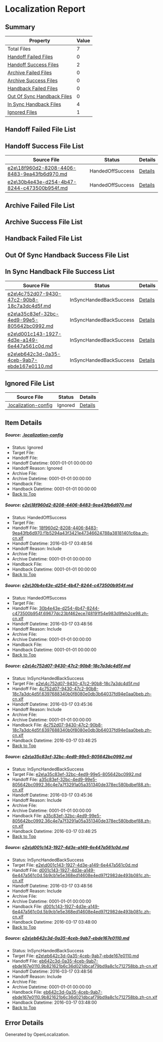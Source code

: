 # <a name='report-top'></a> Localization Report

## Summary
 Property | Value 
 -------- | ----- 
 Total Files | 7
[ Handoff Failed Files ](#handoff-failed-list)| 0
[ Handoff Success Files ](#handoff-success-list)| 2
[ Archive Failed Files ](#archive-failed-list)| 0
[ Archive Success Files ](#archive-success-list)| 0
[ Handback Failed Files ](#handback-failed-list)| 0
[ Out Of Sync Handback Files ](#outofsync-handback-success-list)| 0
[ In Sync Handback Files ](#insync-handback-success-list)| 4
[ Ignored Files ](#ignored-list)| 1

## <a name='handoff-failed-list'></a> Handoff Failed File List

## <a name='handoff-success-list'></a> Handoff Success File List
 Source File | Status | Details 
 ----------- | ------ | ------- 
 [e2e\18f960d2-8208-4406-8483-9ea43fb6d970.md](https://github.com/OpenLocalizationTest/oltest/blob/dbfdba51d1a4b355a0fdfb7334f2cae0590452c7/e2e/18f960d2-8208-4406-8483-9ea43fb6d970.md) | HandedOffSuccess | [Details](#3b5ca1825daa997620ba4001533a398da2b615591)
 [e2e\30b4e43e-d254-4b47-8244-c473500b954f.md](https://github.com/OpenLocalizationTest/oltest/blob/dbfdba51d1a4b355a0fdfb7334f2cae0590452c7/e2e/30b4e43e-d254-4b47-8244-c473500b954f.md) | HandedOffSuccess | [Details](#b225d0c8c848d8b9e095cefed6e350c17d1e2b842)

## <a name='archive-failed-list'></a> Archive Failed File List

## <a name='archive-success-list'></a> Archive Success File List

## <a name='handback-failed-list'></a> Handback Failed File List

## <a name='outofsync-handback-success-list'></a> Out Of Sync Handback Success File List

## <a name='insync-handback-success-list'></a> In Sync Handback File Success List
 Source File | Status | Details 
 ----------- | ------ | ------- 
 [e2e\4c752d07-9430-47c2-90b8-18c7a3dc4d5f.md](https://github.com/OpenLocalizationTest/oltest/blob/cc6e389a00892ae778a66ba54c066057f796ea10/e2e/4c752d07-9430-47c2-90b8-18c7a3dc4d5f.md) | InSyncHandedBackSuccess | [Details](#9dc6d896626448926a82b853ecfd545d326679473)
 [e2e\a35c83ef-32bc-4ed9-99e5-805642bc0992.md](https://github.com/OpenLocalizationTest/oltest/blob/cc6e389a00892ae778a66ba54c066057f796ea10/e2e/a35c83ef-32bc-4ed9-99e5-805642bc0992.md) | InSyncHandedBackSuccess | [Details](#6d604ad8c15bcc864b92107f360a0944b1bd0ee74)
 [e2e\d001c143-1927-4d3e-a149-6e447a561c0d.md](https://github.com/OpenLocalizationTest/oltest/blob/06a704252c31981b2391d4d0afe79346d076fab4/e2e/d001c143-1927-4d3e-a149-6e447a561c0d.md) | InSyncHandedBackSuccess | [Details](#f58aa170c42cd74cb37b67e3d6f78426b94c31d25)
 [e2e\eb642c3d-0a35-4ceb-9ab7-ebde167e0110.md](https://github.com/OpenLocalizationTest/oltest/blob/06a704252c31981b2391d4d0afe79346d076fab4/e2e/eb642c3d-0a35-4ceb-9ab7-ebde167e0110.md) | InSyncHandedBackSuccess | [Details](#a2ac47132c9dad227d74a9ed219bf3fea74343d46)

## <a name='ignored-list'></a> Ignored File List
 Source File | Status | Details 
 ----------- | ------ | ------- 
 [.localization-config](https://github.com/OpenLocalizationTest/oltest/blob/dbfdba51d1a4b355a0fdfb7334f2cae0590452c7/.localization-config) | Ignored | [Details](#66aca4b1c2f43b14ec41e0e427345df94af1d5e10)

## Item Details
##### <a name='66aca4b1c2f43b14ec41e0e427345df94af1d5e10'></a> Source: [.localization-config](https://github.com/OpenLocalizationTest/oltest/blob/dbfdba51d1a4b355a0fdfb7334f2cae0590452c7/.localization-config)
* Status: Ignored
* Target File: 
* Handoff File: 
* Handoff Datetime: 0001-01-01 00:00:00
* Handoff Reason: Ignored
* Archive File: 
* Archive Datetime: 0001-01-01 00:00:00
* Handback File: 
* Handback Datetime: 0001-01-01 00:00:00
* [Back to Top](#report-top)

##### <a name='3b5ca1825daa997620ba4001533a398da2b615591'></a> Source: [e2e\18f960d2-8208-4406-8483-9ea43fb6d970.md](https://github.com/OpenLocalizationTest/oltest/blob/dbfdba51d1a4b355a0fdfb7334f2cae0590452c7/e2e/18f960d2-8208-4406-8483-9ea43fb6d970.md)
* Status: HandedOffSuccess
* Target File: 
* Handoff File: [18f960d2-8208-4406-8483-9ea43fb6d970.f1b5294a43f3421e47346624788a38181401c6ba.zh-cn.xlf](https://github.com/OpenLocalizationTestOrg/olhandoff/blob/720ed9b9d63f3a99068136a8c049c194c6cfc49c/ol-handoff/OpenLocalizationTestOrg/oltest.zh-cn/xinjiang/low/18f960d2-8208-4406-8483-9ea43fb6d970.f1b5294a43f3421e47346624788a38181401c6ba.zh-cn.xlf)
* Handoff Datetime: 2016-03-17 03:48:56
* Handoff Reason: Include
* Archive File: 
* Archive Datetime: 0001-01-01 00:00:00
* Handback File: 
* Handback Datetime: 0001-01-01 00:00:00
* [Back to Top](#report-top)

##### <a name='b225d0c8c848d8b9e095cefed6e350c17d1e2b842'></a> Source: [e2e\30b4e43e-d254-4b47-8244-c473500b954f.md](https://github.com/OpenLocalizationTest/oltest/blob/dbfdba51d1a4b355a0fdfb7334f2cae0590452c7/e2e/30b4e43e-d254-4b47-8244-c473500b954f.md)
* Status: HandedOffSuccess
* Target File: 
* Handoff File: [30b4e43e-d254-4b47-8244-c473500b954f.69677dc23bf462ece748191f54e983d9feb2ce98.zh-cn.xlf](https://github.com/OpenLocalizationTestOrg/olhandoff/blob/720ed9b9d63f3a99068136a8c049c194c6cfc49c/ol-handoff/OpenLocalizationTestOrg/oltest.zh-cn/xinjiang/low/30b4e43e-d254-4b47-8244-c473500b954f.69677dc23bf462ece748191f54e983d9feb2ce98.zh-cn.xlf)
* Handoff Datetime: 2016-03-17 03:48:56
* Handoff Reason: Include
* Archive File: 
* Archive Datetime: 0001-01-01 00:00:00
* Handback File: 
* Handback Datetime: 0001-01-01 00:00:00
* [Back to Top](#report-top)

##### <a name='9dc6d896626448926a82b853ecfd545d326679473'></a> Source: [e2e\4c752d07-9430-47c2-90b8-18c7a3dc4d5f.md](https://github.com/OpenLocalizationTest/oltest/blob/cc6e389a00892ae778a66ba54c066057f796ea10/e2e/4c752d07-9430-47c2-90b8-18c7a3dc4d5f.md)
* Status: InSyncHandedBackSuccess
* Target File: [e2e\4c752d07-9430-47c2-90b8-18c7a3dc4d5f.md](https://github.com/OpenLocalizationTestOrg/oltest.zh-cn/blob/46eae1539aceb462f9dc3f8d558506ddc4f3b71f/e2e/4c752d07-9430-47c2-90b8-18c7a3dc4d5f.md)
* Handoff File: [4c752d07-9430-47c2-90b8-18c7a3dc4d5f.6397688340b0f8080e0db3b64037fd94e0aa0beb.zh-cn.xlf](https://github.com/OpenLocalizationTestOrg/olhandoff/blob/95d7b746a362e89a9a91da9a17fc9b55e4b6586c/ol-handoff/OpenLocalizationTestOrg/oltest.zh-cn/xinjiang/ht/4c752d07-9430-47c2-90b8-18c7a3dc4d5f.6397688340b0f8080e0db3b64037fd94e0aa0beb.zh-cn.xlf)
* Handoff Datetime: 2016-03-17 03:45:36
* Handoff Reason: Include
* Archive File: 
* Archive Datetime: 0001-01-01 00:00:00
* Handback File: [4c752d07-9430-47c2-90b8-18c7a3dc4d5f.6397688340b0f8080e0db3b64037fd94e0aa0beb.zh-cn.xlf](https://github.com/OpenLocalizationTestOrg/olhandback/blob/5905dbad2ed5cb1459e44b3bdb7a9e232e2498ba/ol-handback/OpenLocalizationTestOrg/oltest.zh-cn/xinjiang/ht/4c752d07-9430-47c2-90b8-18c7a3dc4d5f.6397688340b0f8080e0db3b64037fd94e0aa0beb.zh-cn.xlf)
* Handback Datetime: 2016-03-17 03:46:25
* [Back to Top](#report-top)

##### <a name='6d604ad8c15bcc864b92107f360a0944b1bd0ee74'></a> Source: [e2e\a35c83ef-32bc-4ed9-99e5-805642bc0992.md](https://github.com/OpenLocalizationTest/oltest/blob/cc6e389a00892ae778a66ba54c066057f796ea10/e2e/a35c83ef-32bc-4ed9-99e5-805642bc0992.md)
* Status: InSyncHandedBackSuccess
* Target File: [e2e\a35c83ef-32bc-4ed9-99e5-805642bc0992.md](https://github.com/OpenLocalizationTestOrg/oltest.zh-cn/blob/46eae1539aceb462f9dc3f8d558506ddc4f3b71f/e2e/a35c83ef-32bc-4ed9-99e5-805642bc0992.md)
* Handoff File: [a35c83ef-32bc-4ed9-99e5-805642bc0992.36c4e7a7f3291a05a351340de378ec580bdbef88.zh-cn.xlf](https://github.com/OpenLocalizationTestOrg/olhandoff/blob/95d7b746a362e89a9a91da9a17fc9b55e4b6586c/ol-handoff/OpenLocalizationTestOrg/oltest.zh-cn/xinjiang/ht/a35c83ef-32bc-4ed9-99e5-805642bc0992.36c4e7a7f3291a05a351340de378ec580bdbef88.zh-cn.xlf)
* Handoff Datetime: 2016-03-17 03:45:36
* Handoff Reason: Include
* Archive File: 
* Archive Datetime: 0001-01-01 00:00:00
* Handback File: [a35c83ef-32bc-4ed9-99e5-805642bc0992.36c4e7a7f3291a05a351340de378ec580bdbef88.zh-cn.xlf](https://github.com/OpenLocalizationTestOrg/olhandback/blob/5905dbad2ed5cb1459e44b3bdb7a9e232e2498ba/ol-handback/OpenLocalizationTestOrg/oltest.zh-cn/xinjiang/ht/a35c83ef-32bc-4ed9-99e5-805642bc0992.36c4e7a7f3291a05a351340de378ec580bdbef88.zh-cn.xlf)
* Handback Datetime: 2016-03-17 03:46:25
* [Back to Top](#report-top)

##### <a name='f58aa170c42cd74cb37b67e3d6f78426b94c31d25'></a> Source: [e2e\d001c143-1927-4d3e-a149-6e447a561c0d.md](https://github.com/OpenLocalizationTest/oltest/blob/06a704252c31981b2391d4d0afe79346d076fab4/e2e/d001c143-1927-4d3e-a149-6e447a561c0d.md)
* Status: InSyncHandedBackSuccess
* Target File: [e2e\d001c143-1927-4d3e-a149-6e447a561c0d.md](https://github.com/OpenLocalizationTestOrg/oltest.zh-cn/blob/212184fab670fc963763958b1bd923ffb128f486/e2e/d001c143-1927-4d3e-a149-6e447a561c0d.md)
* Handoff File: [d001c143-1927-4d3e-a149-6e447a561c0d.5b9cb1e5e368ed14608e4ed97f2982de493b081c.zh-cn.xlf](https://github.com/OpenLocalizationTestOrg/olhandoff/blob/720ed9b9d63f3a99068136a8c049c194c6cfc49c/ol-handoff/OpenLocalizationTestOrg/oltest.zh-cn/xinjiang/low/d001c143-1927-4d3e-a149-6e447a561c0d.5b9cb1e5e368ed14608e4ed97f2982de493b081c.zh-cn.xlf)
* Handoff Datetime: 2016-03-17 03:48:56
* Handoff Reason: Include
* Archive File: 
* Archive Datetime: 0001-01-01 00:00:00
* Handback File: [d001c143-1927-4d3e-a149-6e447a561c0d.5b9cb1e5e368ed14608e4ed97f2982de493b081c.zh-cn.xlf](https://github.com/OpenLocalizationTestOrg/olhandback/blob/363d8513c52015a38abdbb0943beabe54e2dcbd0/ol-handback/OpenLocalizationTestOrg/oltest.zh-cn/xinjiang/high/d001c143-1927-4d3e-a149-6e447a561c0d.5b9cb1e5e368ed14608e4ed97f2982de493b081c.zh-cn.xlf)
* Handback Datetime: 2016-03-17 03:48:00
* [Back to Top](#report-top)

##### <a name='a2ac47132c9dad227d74a9ed219bf3fea74343d46'></a> Source: [e2e\eb642c3d-0a35-4ceb-9ab7-ebde167e0110.md](https://github.com/OpenLocalizationTest/oltest/blob/06a704252c31981b2391d4d0afe79346d076fab4/e2e/eb642c3d-0a35-4ceb-9ab7-ebde167e0110.md)
* Status: InSyncHandedBackSuccess
* Target File: [e2e\eb642c3d-0a35-4ceb-9ab7-ebde167e0110.md](https://github.com/OpenLocalizationTestOrg/oltest.zh-cn/blob/212184fab670fc963763958b1bd923ffb128f486/e2e/eb642c3d-0a35-4ceb-9ab7-ebde167e0110.md)
* Handoff File: [eb642c3d-0a35-4ceb-9ab7-ebde167e0110.9b821621b6c36d021dbcaf79bd9a8c1c712758bb.zh-cn.xlf](https://github.com/OpenLocalizationTestOrg/olhandoff/blob/720ed9b9d63f3a99068136a8c049c194c6cfc49c/ol-handoff/OpenLocalizationTestOrg/oltest.zh-cn/xinjiang/low/eb642c3d-0a35-4ceb-9ab7-ebde167e0110.9b821621b6c36d021dbcaf79bd9a8c1c712758bb.zh-cn.xlf)
* Handoff Datetime: 2016-03-17 03:48:56
* Handoff Reason: Include
* Archive File: 
* Archive Datetime: 0001-01-01 00:00:00
* Handback File: [eb642c3d-0a35-4ceb-9ab7-ebde167e0110.9b821621b6c36d021dbcaf79bd9a8c1c712758bb.zh-cn.xlf](https://github.com/OpenLocalizationTestOrg/olhandback/blob/363d8513c52015a38abdbb0943beabe54e2dcbd0/ol-handback/OpenLocalizationTestOrg/oltest.zh-cn/xinjiang/high/eb642c3d-0a35-4ceb-9ab7-ebde167e0110.9b821621b6c36d021dbcaf79bd9a8c1c712758bb.zh-cn.xlf)
* Handback Datetime: 2016-03-17 03:48:00
* [Back to Top](#report-top)


## Error Details

Generated by OpenLocalization.
